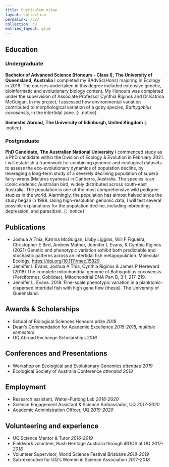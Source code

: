 ```yaml
---
title: Curriculum vitae
layout: collection
permalink: /cv/
collection: cv
entries_layout: grid
---
```


## Education
### Undergraduate

**Bachelor of Advanced Science (Honours - Class I),**
**The University of Queensland, Australia**
I completed my BAdvSc(Hons) majoring in Ecology in 2018. The courses undertaken in this degree included extensive genetic, bioinformatic and
evolutionary biology content.
My Honours was completed under the supervision of Associate Professor Cynthia Riginos and Dr Katrina McGuigan. 
In my project, I assessed how environmental variation contributed to morphological variation of a goby species, 
*Bathygobius cocosensis*, in the intertidal zone.
{: .notice}

**Semester Abroad,**
**The University of Edinburgh, United Kingdom**
{: .notice}


### Postgraduate

**PhD Candidate,**
**The Australian National University**
I commenced study as a PhD candidate within the Division of Ecology &
Evolution in February 2021. I will establish a framework for combining
genomic and ecological datasets to assess the eco-evolutionary dynamics of
population decline, by leveraging a long-term study of a severely declining
population of superb fairy-wrens (Malurus cyaneus) in Canberra, Australia.
The species is an iconic endemic Australian bird, widely distributed across
south-east Australia. The population is one of the most comprehensive wild
pedigree studies in the world. Alarmingly, the population has almost halved 
since the study began in 1988. Using high-resolution genomic data, I will test 
several possible explanations for the population decline, including inbreeding 
depression, and parasitism.
{: .notice}


## Publications
- Joshua A Thia, Katrina McGuigan, Libby Liggins, Will F Figueira, Christopher E Bird, Andrew Mather, Jennifer L
Evans, & Cynthia Riginos (2021) Genetic and phenotypic variation exhibit both predictable and stochastic patterns
across an intertidal fish metapopulation. Molecular Ecology, https://doi.org/10.1111/mec.15829.
- Jennifer L Evans, Joshua A Thia, Cynthia Riginos & James P Hereward (2018) The complete mitochondrial genome
of Bathygobius cocosensis (Perciformes, Gobiidae), Mitochondrial DNA Part B, 3:1, 217-219.
- Jennifer L. Evans. 2018. Fine-scale phenotypic variation in a planktonic-dispersed intertidal fish with high gene flow
(thesis). The University of Queensland.


## Awards & Scholarships
- School of Biological Sciences Honours prize *2018*
- Dean's Commendation for Academic Excellence *2015-2018, multiple semesters*
- UQ Abroad Exchange Scholarships *2016*


## Conferences and Presentations
- Workshop on Ecological and Evolutionary Genomics *attended 2019*
- Ecological Society of Australia Conference *attended 2018*


## Employment
- Research assistant, Walter-Furlong Lab *2018-2020*
- Science Engagement Assistant & Science Ambassador, UQ *2017-2020*
- Academic Administration Officer, UQ *2019-2020*


## Volunteering and experience
- UQ Science Mentor & Tutor *2016-2019*
- Fieldwork volunteer, Bush Heritage Australia through iROOS at UQ *2017-2018*
- Volunteer Supervisor, World Science Festival Brisbane *2018-2019*
- Sub-executive for UQ's Women in Science Association *2017-2018*
